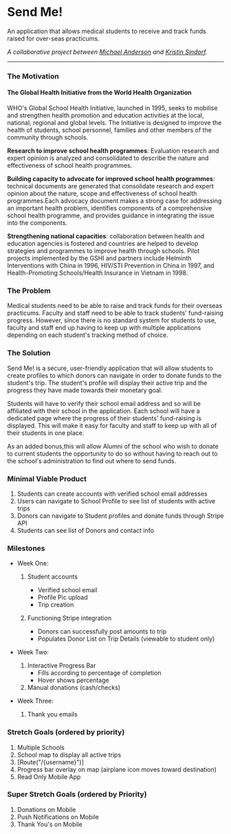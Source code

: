 Send Me!
============
An application that allows medical students to receive and track 
funds raised for over-seas practicums.

_A collaborative project between [Michael Anderson](https://github.com/Manderson566) and [Kristin Sindorf](https://github.com/ksindorf000)._

---------------

### The Motivation

#### The Global Health Initiative from the World Health Organization

WHO's Global School Health Initiative, launched in 1995, seeks to mobilise and strengthen health promotion and education activities at the local, national, regional and global levels. The Initiative is designed to improve the health of students, school personnel, families and other members of the community through schools.

**Research to improve school health programmes**: Evaluation research and expert opinion is analyzed and consolidated to describe the nature and effectiveness of school health programmes.

**Building capacity to advocate for improved school health programmes**: technical documents are generated that consolidate research and expert opinion about the nature, scope and effectiveness of school health programmes.Each advocacy document makes a strong case for addressing an important health problem, identifies components of a comprehensive school health programme, and provides guidance in integrating the issue into the components.

**Strengthening national capacities**: collaboration between health and education agencies is fostered and countries are helped to develop strategies and programmes to improve health through schools. Pilot projects implemented by the GSHI and partners include Helminth Interventions with China in 1996, HIV/STI Prevention in China in 1997, and Health-Promoting Schools/Health Insurance in Vietnam in 1998.

### The Problem
Medical students need to be able to raise and track funds for their
overseas practicums. Faculty and staff need to be able to track students'
fund-raising progress. However, since there is no standard system for
students to use, faculty and staff end up having to keep up with multiple
applications depending on each student's tracking method of choice. 

### The Solution
Send Me! is a secure, user-friendly application that will allow students to
create profiles to which donors can navigate in order to donate funds to the 
student's trip. The student's profile will display their active trip and the
progress they have made towards their monetary goal. 

Students will have to verify their school email address and so will be affiliated 
with their school in the application. Each school will have a dedicated page where 
the progress of their students' fund-raising is displayed. This will make it easy
for faculty and staff to keep up with all of their students in one place. 

As an added bonus,this will allow Alumni of the school who wish to donate to 
current students the opportunity to do so without having to reach out to the 
school's administration to find out where to send funds.

### Minimal Viable Product

 1. Students can create accounts with verified school email addresses
 2. Users can navigate to School Profile to see list of students with active trips
 3. Donors can navigate to Student profiles and donate funds through Stripe API
 4. Students can see list of Donors and contact info

### Milestones

 - Week One:

    1. Student accounts
        - Verified school email
        - Profile Pic upload
        - Trip creation

    2. Functioning Stripe integration
        - Donors can successfully post amounts to trip
        - Populates Donor List on Trip Details (viewable to student only)


 - Week Two:

    1. Interactive Progress Bar
        - Fills according to percentage of completion
        - Hover shows percentage
    2. Manual donations (cash/checks)


 - Week Three:

    1. Thank you emails


### Stretch Goals (ordered by priority)

 1. Multiple Schools
 2. School map to display all active trips
 3. [Route("/{username}")]
 4. Progress bar overlay on map (airplane icon moves toward destination)
 5. Read Only Mobile App
 

### Super Stretch Goals (ordered by Priority)

 1. Donations on Mobile
 2. Push Notifications on Mobile
 3. Thank You's on Mobile
